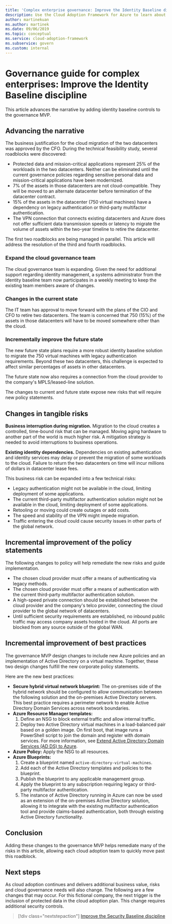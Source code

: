 ```yaml
---
title: 'Complex enterprise governance: Improve the Identity Baseline discipline'
description: Use the Cloud Adoption Framework for Azure to learn about adding identity baseline controls to a governance minimum viable product (MVP).
author: martinekuan
ms.author: martinek
ms.date: 09/06/2019
ms.topic: conceptual
ms.service: cloud-adoption-framework
ms.subservice: govern
ms.custom: internal
---
```


# Governance guide for complex enterprises: Improve the Identity Baseline discipline

This article advances the narrative by adding identity baseline controls to the governance MVP.

## Advancing the narrative

The business justification for the cloud migration of the two datacenters was approved by the CFO. During the technical feasibility study, several roadblocks were discovered:

- Protected data and mission-critical applications represent 25% of the workloads in the two datacenters. Neither can be eliminated until the current governance policies regarding sensitive personal data and mission-critical applications have been modernized.
- 7% of the assets in those datacenters are not cloud-compatible. They will be moved to an alternate datacenter before termination of the datacenter contract.
- 15% of the assets in the datacenter (750 virtual machines) have a dependency on legacy authentication or third-party multifactor authentication.
- The VPN connection that connects existing datacenters and Azure does not offer sufficient data transmission speeds or latency to migrate the volume of assets within the two-year timeline to retire the datacenter.

The first two roadblocks are being managed in parallel. This article will address the resolution of the third and fourth roadblocks.

### Expand the cloud governance team

The cloud governance team is expanding. Given the need for additional support regarding identity management, a systems administrator from the identity baseline team now participates in a weekly meeting to keep the existing team members aware of changes.

### Changes in the current state

The IT team has approval to move forward with the plans of the CIO and CFO to retire two datacenters. The team is concerned that 750 (15%) of the assets in those datacenters will have to be moved somewhere other than the cloud.

### Incrementally improve the future state

The new future state plans require a more robust identity baseline solution to migrate the 750 virtual machines with legacy authentication requirements. Beyond these two datacenters, this challenge is expected to affect similar percentages of assets in other datacenters.

The future state now also requires a connection from the cloud provider to the company's MPLS/leased-line solution.

The changes to current and future state expose new risks that will require new policy statements.

## Changes in tangible risks

**Business interruption during migration.** Migration to the cloud creates a controlled, time-bound risk that can be managed. Moving aging hardware to another part of the world is much higher risk. A mitigation strategy is needed to avoid interruptions to business operations.

**Existing identity dependencies.** Dependencies on existing authentication and identity services may delay or prevent the migration of some workloads to the cloud. Failure to return the two datacenters on time will incur millions of dollars in datacenter lease fees.

This business risk can be expanded into a few technical risks:

- Legacy authentication might not be available in the cloud, limiting deployment of some applications.
- The current third-party multifactor authentication solution might not be available in the cloud, limiting deployment of some applications.
- Retooling or moving could create outages or add costs.
- The speed and stability of the VPN might impede migration.
- Traffic entering the cloud could cause security issues in other parts of the global network.

## Incremental improvement of the policy statements

The following changes to policy will help remediate the new risks and guide implementation.

- The chosen cloud provider must offer a means of authenticating via legacy methods.
- The chosen cloud provider must offer a means of authentication with the current third-party multifactor authentication solution.
- A high-speed private connection should be established between the cloud provider and the company's telco provider, connecting the cloud provider to the global network of datacenters.
- Until sufficient security requirements are established, no inbound public traffic may access company assets hosted in the cloud. All ports are blocked from any source outside of the global WAN.

## Incremental improvement of best practices

The governance MVP design changes to include new Azure policies and an implementation of Active Directory on a virtual machine. Together, these two design changes fulfill the new corporate policy statements.

Here are the new best practices:

- **Secure hybrid virtual network blueprint:** The on-premises side of the hybrid network should be configured to allow communication between the following solution and the on-premises Active Directory servers. This best practice requires a perimeter network to enable Active Directory Domain Services across network boundaries.
- **Azure Resource Manager templates:**
    1. Define an NSG to block external traffic and allow internal traffic.
    2. Deploy two Active Directory virtual machines in a load-balanced pair based on a golden image. On first boot, that image runs a PowerShell script to join the domain and register with domain services. For more information, see [Extend Active Directory Domain Services (AD DS) to Azure](/azure/architecture/reference-architectures/identity/adds-extend-domain).
- **Azure Policy:** Apply the NSG to all resources.
- **Azure Blueprints:**
    1. Create a blueprint named `active-directory-virtual-machines`.
    2. Add each of the Active Directory templates and policies to the blueprint.
    3. Publish the blueprint to any applicable management group.
    4. Apply the blueprint to any subscription requiring legacy or third-party multifactor authentication.
    5. The instance of Active Directory running in Azure can now be used as an extension of the on-premises Active Directory solution, allowing it to integrate with the existing multifactor authentication tool and provide claims-based authentication, both through existing Active Directory functionality.

## Conclusion

Adding these changes to the governance MVP helps remediate many of the risks in this article, allowing each cloud adoption team to quickly move past this roadblock.

## Next steps

As cloud adoption continues and delivers additional business value, risks and cloud governance needs will also change. The following are a few changes that may occur. For this fictional company, the next trigger is the inclusion of protected data in the cloud adoption plan. This change requires additional security controls.

> [!div class="nextstepaction"]
> [Improve the Security Baseline discipline](./security-baseline-improvement.md)
